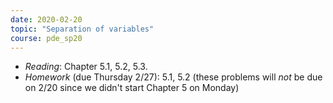 ```yaml
---
date: 2020-02-20
topic: "Separation of variables"
course: pde_sp20
---
```


- *Reading*: Chapter 5.1, 5.2, 5.3.
- *Homework* (due Thursday 2/27): 5.1, 5.2 (these problems will *not* be due on 2/20 since we didn't start Chapter 5 on Monday)
